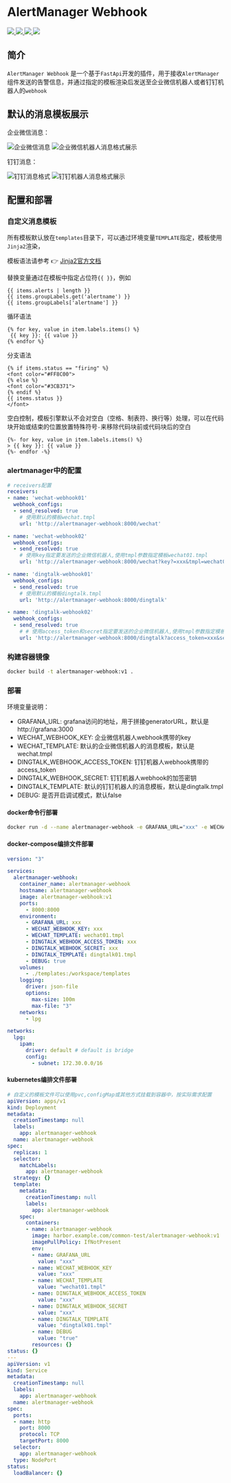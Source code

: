 # AlertManager Webhook

<div>
  <a href="https://www.python.org/" target="_bank">
    <img src="https://img.shields.io/badge/Python-3.9-green?style=flat-square&logo=Python&logoColor=%233776AB" />
  </a>
  <a href="https://fastapi.tiangolo.com/" target="_bank">
    <img src="https://img.shields.io/badge/Fastapi-0.110.2-green?style=flat&logo=fastapi&logoColor=%23009688" />
  </a>
  <a href="https://jinja.palletsprojects.com/en/3.1.x/" target="_bank">
    <img src="https://img.shields.io/badge/Jinja2-3.1.3-green?style=flat&logo=jinja&logoColor=%23B41717" />
  </a>
  <a href="https://docs.aiohttp.org/en/stable/index.html" target="_bank">
    <img src="https://img.shields.io/badge/aiohttp-3.9.5-green?style=flat&logo=aiohttp&logoColor=%232C5BB4" />
  </a>
</div>


## 简介

`AlertManager Webhook` 是一个基于`FastApi`开发的插件，用于接收`AlertManager`组件发送的告警信息，并通过指定的模板渲染后发送至企业微信机器人或者钉钉机器人的`webhook`

## 默认的消息模板展示

企业微信消息：

![企业微信消息](./assets/wechat_firing.png) ![企业微信机器人消息格式展示](./assets/wechat_resolved.png)

钉钉消息：

![钉钉消息格式](./assets/dingtalk_firing.png) ![钉钉机器人消息格式展示](./assets/dingtalk_resolved.png)

## 配置和部署

### 自定义消息模板

所有模板默认放在`templates`目录下，可以通过环境变量`TEMPLATE`指定，模板使用`Jinja2`渲染，

模板语法请参考 :point_right: [Jinja2官方文档](https://jinja.palletsprojects.com/en/3.1.x/)

替换变量通过在模板中指定占位符`{{ }}`，例如

```shell
{{ items.alerts | length }}
{{ items.groupLabels.get('alertname') }}
{{ items.groupLabels['alertname'] }}
```

循环语法

```shell
{% for key, value in item.labels.items() %}
 {{ key }}: {{ value }}
{% endfor %}
```

分支语法
```shell
{% if items.status == "firing" %}
<font color="#FF8C00">
{% else %}
<font color="#3CB371">
{% endif %}
{{ items.status }}
</font>
```

空白控制，模板引擎默认不会对空白（空格、制表符、换行等）处理，可以在代码块开始或结束的位置放置特殊符号`-`来移除代码块前或代码块后的空白

```shell
{%- for key, value in item.labels.items() %}
> {{ key }}: {{ value }}
{%- endfor -%}
```

### alertmanager中的配置

```yaml
# receivers配置
receivers:
- name: 'wechat-webhook01'
  webhook_configs:
  - send_resolved: true
    # 使用默认的模板wechat.tmpl
    url: 'http://alertmanager-webhook:8000/wechat'

- name: 'wechat-webhook02'
  webhook_configs:
  - send_resolved: true
    # 使用key指定要发送的企业微信机器人,使用tmpl参数指定模板wechat01.tmpl
    url: 'http://alertmanager-webhook:8000/wechat?key?=xxx&tmpl=wechat01.tmpl'

- name: 'dingtalk-webhook01'
  webhook_configs:
  - send_resolved: true
    # 使用默认的模板dingtalk.tmpl
    url: 'http://alertmanager-webhook:8000/dingtalk'

- name: 'dingtalk-webhook02'
  webhook_configs:
  - send_resolved: true
    # # 使用access_token和secret指定要发送的企业微信机器人,使用tmpl参数指定模板dingtalk01.tmpl
    url: 'http://alertmanager-webhook:8000/dingtalk?access_token=xxx&secret=xxx&tmpl=dingtalk01.tmpl'
```

### 构建容器镜像

```bash
docker build -t alertmanager-webhook:v1 .
```
    
### 部署

环境变量说明：
* GRAFANA_URL: grafana访问的地址，用于拼接generatorURL，默认是http://grafana:3000
* WECHAT_WEBHOOK_KEY: 企业微信机器人webhook携带的key
* WECHAT_TEMPLATE: 默认的企业微信机器人的消息模板，默认是wechat.tmpl
* DINGTALK_WEBHOOK_ACCESS_TOKEN: 钉钉机器人webhook携带的access_token
* DINGTALK_WEBHOOK_SECRET: 钉钉机器人webhook的加签密钥
* DINGTALK_TEMPLATE: 默认的钉钉机器人的消息模板，默认是dingtalk.tmpl
* DEBUG: 是否开启调试模式，默认false

#### docker命令行部署

```bash
docker run -d --name alertmanager-webhook -e GRAFANA_URL="xxx" -e WECHAT_WEBHOOK_KEY="xxx" -e WECHAT_TEMPLATE="wechat01.tmpl" -e DINGTALK_WEBHOOK_ACCESS_TOKEN="xxx" -e DINGTALK_WEBHOOK_SECRET="xxx" -e DINGTALK_TEMPLATE="dingtalk01.tmpl" -e DEBUG=true -p 8000:8000 alertmanager-webhook:v1
```

#### docker-compose编排文件部署

```yaml
version: "3"

services:
  alertmanager-webhook:
    container_name: alertmanager-webhook
    hostname: alertmanager-webhook
    image: alertmanager-webhook:v1
    ports:
      - 8000:8000
    environment:
      - GRAFANA_URL: xxx
      - WECHAT_WEBHOOK_KEY: xxx
      - WECHAT_TEMPLATE: wechat01.tmpl
      - DINGTALK_WEBHOOK_ACCESS_TOKEN: xxx
      - DINGTALK_WEBHOOK_SECRET: xxx
      - DINGTALK_TEMPLATE: dingtalk01.tmpl
      - DEBUG: true
    volumes:
      - ./templates:/workspace/templates
    logging:
      driver: json-file
      options:
        max-size: 100m
        max-file: "3"
    networks:
      - lpg

networks:
  lpg:
    ipam:
      driver: default # default is bridge
      config:
        - subnet: 172.30.0.0/16
```

#### kubernetes编排文件部署

```yaml
# 自定义的模板文件可以使用pvc,configMap或其他方式挂载到容器中，按实际需求配置
apiVersion: apps/v1
kind: Deployment
metadata:
  creationTimestamp: null
  labels:
    app: alertmanager-webhook
  name: alertmanager-webhook
spec:
  replicas: 1
  selector:
    matchLabels:
      app: alertmanager-webhook
  strategy: {}
  template:
    metadata:
      creationTimestamp: null
      labels:
        app: alertmanager-webhook
    spec:
      containers:
      - name: alertmanager-webhook
        image: harbor.example.com/common-test/alertmanager-webhook:v1
        imagePullPolicy: IfNotPresent
        env:
        - name: GRAFANA_URL
          value: "xxx"
        - name: WECHAT_WEBHOOK_KEY
          value: "xxx"
        - name: WECHAT_TEMPLATE
          value: "wechat01.tmpl"
        - name: DINGTALK_WEBHOOK_ACCESS_TOKEN
          value: "xxx"
        - name: DINGTALK_WEBHOOK_SECRET
          value: "xxx"
        - name: DINGTALK_TEMPLATE
          value: "dingtalk01.tmpl"
        - name: DEBUG
          value: "true"
        resources: {}
status: {}
---
apiVersion: v1
kind: Service
metadata:
  creationTimestamp: null
  labels:
    app: alertmanager-webhook
  name: alertmanager-webhook
spec:
  ports:
  - name: http
    port: 8000
    protocol: TCP
    targetPort: 8000
  selector:
    app: alertmanager-webhook
  type: NodePort
status:
  loadBalancer: {}
```